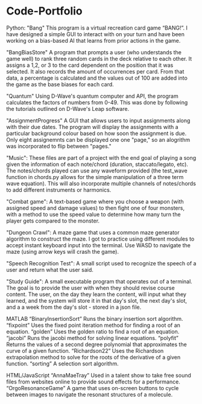 ﻿# Code-Portfolio

Python:
"Bang"
This program is a virtual recreation card game “BANG!”. 
I have designed a simple GUI to interact with on your turn and have been working on a bias-based AI that learns from prior actions in the game.  

"BangBiasStore"
A program that prompts a user (who understands the game well)  to rank three random cards in the deck relative to each other.  It assigns a 1,2, or 3 to the card dependent on the position that it was selected. It also records the amount of occurrences per card.  From that data, a percentage is calculated and the values out of 100 are added into the game as the base biases for each card.

"Quantum"
Using D-Wave's quantum computer and API, the program calculates the factors of numbers from 0-49. This was done by following the tutorials outlined on D-Wave's Leap software. 

"AssignmentProgress"
A GUI that allows users to input assignments along with their due dates.  The program will display the assignments with a particular background colour based on how soon the assignment is due. Only eight assignemnts can be displayed one one "page," so an alogrithm was incorporated to flip between "pages."

"Music":
These files are part of a project with the end goal of playing a song given the information of each note/chord (duration, staccato/legato, etc). The notes/chords played can use any waveform provided (the test_wave function in chords.py allows for the simple manipulation of a three term wave equation). This will also incorporate multiple channels of notes/chords to add different instruments or harmonics.

"Combat game":
A text-based game where you choose a weapon (with assigned speed and damage values) to then fight one of four monsters, with a method to use the speed value to determine how many turn the player gets compared to the monster.

"Dungeon Crawl":
A maze game that uses a common maze generator algorithm to construct the maze. I got to practice using different modules to accept instant keyboard input into the terminal. 
Use WASD to navigate the maze (using arrow keys will crash the game).

"Speech Recognition Test":
A small script used to recognize the speech of a user and return what the user said.

"Study Guide":
A small executable program that operates out of a terminal.  The goal is to provide the user with when they should revise course content. The user, on the day they learn the content, will input what they learned, and the system will store it in that day's slot, the next day's slot, and a a week from the day's slot - stored in a json file.


MATLAB
“BinaryInsertionSort”
Runs the binary insertion sort algorithm.
“fixpoint” 
Uses the fixed point iteration method for finding a root of an equation.
“golden”
Uses the golden ratio to find a root of an equation.
“jacobi”
Runs the jacobi method for solving linear equations.
“polyfit”
Returns the values of a second degree polynomial that approximates the curve of a given function.
“Richardson22”
Uses the Richardson extrapolation method to solve for the roots of the derivative of a given function.
“sorting”
A selection sort algorithm.

HTML/JavaScript
“AnnaMaeTray”
Used in a talent show to take free sound files from websites online to provide sound effects for a performance. 
“OrgoResonanceGame”
A game that uses on-screen buttons to cycle between images to navigate the resonant structures of a molecule. 

